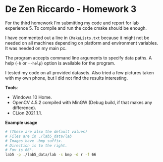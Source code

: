 # De Zen Riccardo - Homework 3

For the third homework I'm submitting my code and report for lab experience 5. To compile and run the code cmake should
be enough.

I have commented out a line in `CMakeLists.txt` because it might not be needed on all machines depending on platform and
environment variables. It was needed on my main pc.

The program accepts command line arguments to specify data paths. A help (`-h` or `--help`) option is available for the
program.

I tested my code on all provided datasets. Also tried a few pictures taken with my own phone, but I did not find the
results interesting.

**Tools**:

- Windows 10 Home.
- OpenCV 4.5.2 compiled with MinGW (Debug build, if that makes any difference).
- CLion 2021.1.1.

**Example usage**

```bash
# (These are also the default values)
# Files are in ./lab5_data/lab
# Images have .bmp suffix.
# Direction is to the right.
# Fov is 66°.
lab5 -p ./lab5_data/lab -s bmp -d r -f 66
```